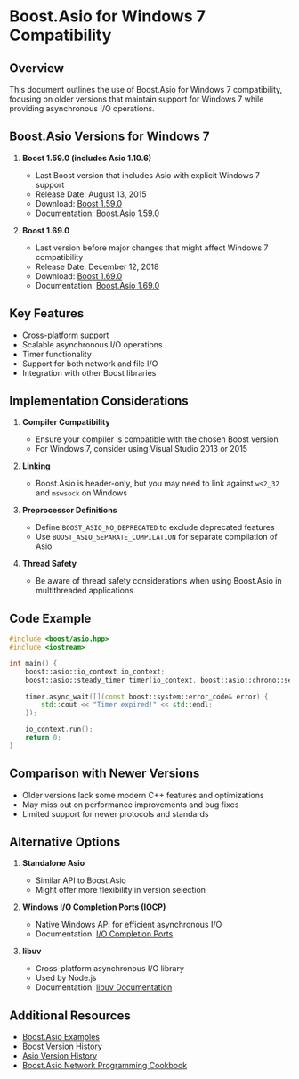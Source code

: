 # Boost.Asio for Windows 7 Compatibility

## Overview

This document outlines the use of Boost.Asio for Windows 7 compatibility, focusing on older versions that maintain support for Windows 7 while providing asynchronous I/O operations.

## Boost.Asio Versions for Windows 7

1. **Boost 1.59.0 (includes Asio 1.10.6)**
   - Last Boost version that includes Asio with explicit Windows 7 support
   - Release Date: August 13, 2015
   - Download: [Boost 1.59.0](https://www.boost.org/users/history/version_1_59_0.html)
   - Documentation: [Boost.Asio 1.59.0](https://www.boost.org/doc/libs/1_59_0/doc/html/boost_asio.html)

2. **Boost 1.69.0**
   - Last version before major changes that might affect Windows 7 compatibility
   - Release Date: December 12, 2018
   - Download: [Boost 1.69.0](https://www.boost.org/users/history/version_1_69_0.html)
   - Documentation: [Boost.Asio 1.69.0](https://www.boost.org/doc/libs/1_69_0/doc/html/boost_asio.html)

## Key Features

- Cross-platform support
- Scalable asynchronous I/O operations
- Timer functionality
- Support for both network and file I/O
- Integration with other Boost libraries

## Implementation Considerations

1. **Compiler Compatibility**
   - Ensure your compiler is compatible with the chosen Boost version
   - For Windows 7, consider using Visual Studio 2013 or 2015

2. **Linking**
   - Boost.Asio is header-only, but you may need to link against `ws2_32` and `mswsock` on Windows

3. **Preprocessor Definitions**
   - Define `BOOST_ASIO_NO_DEPRECATED` to exclude deprecated features
   - Use `BOOST_ASIO_SEPARATE_COMPILATION` for separate compilation of Asio

4. **Thread Safety**
   - Be aware of thread safety considerations when using Boost.Asio in multithreaded applications

## Code Example

```cpp
#include <boost/asio.hpp>
#include <iostream>

int main() {
    boost::asio::io_context io_context;
    boost::asio::steady_timer timer(io_context, boost::asio::chrono::seconds(5));
    
    timer.async_wait([](const boost::system::error_code& error) {
        std::cout << "Timer expired!" << std::endl;
    });

    io_context.run();
    return 0;
}
```

## Comparison with Newer Versions

- Older versions lack some modern C++ features and optimizations
- May miss out on performance improvements and bug fixes
- Limited support for newer protocols and standards

## Alternative Options

1. **Standalone Asio**
   - Similar API to Boost.Asio
   - Might offer more flexibility in version selection

2. **Windows I/O Completion Ports (IOCP)**
   - Native Windows API for efficient asynchronous I/O
   - Documentation: [I/O Completion Ports](https://docs.microsoft.com/en-us/windows/win32/fileio/i-o-completion-ports)

3. **libuv**
   - Cross-platform asynchronous I/O library
   - Used by Node.js
   - Documentation: [libuv Documentation](http://docs.libuv.org/)

## Additional Resources

- [Boost.Asio Examples](https://www.boost.org/doc/libs/1_59_0/doc/html/boost_asio/examples.html)
- [Boost Version History](https://www.boost.org/users/history/)
- [Asio Version History](https://think-async.com/Asio/asio-1.28.0/doc/asio/history.html)
- [Boost.Asio Network Programming Cookbook](https://www.packtpub.com/product/boost-asio-c-network-programming-cookbook/9781783986545)
